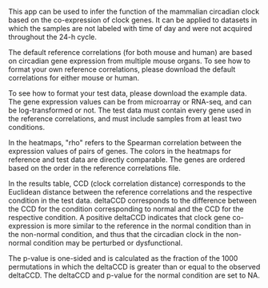 This app can be used to infer the function of the mammalian circadian clock based on the co-expression of clock genes. It can be applied to datasets in which the samples are not labeled with time of day and were not acquired throughout the 24-h cycle.

The default reference correlations (for both mouse and human) are based on circadian gene expression from multiple mouse organs. To see how to format your own reference correlations, please download the default correlations for either mouse or human.

To see how to format your test data, please download the example data. The gene expression values can be from microarray or RNA-seq, and can be log-transformed or not. The test data must contain every gene used in the reference correlations, and must include samples from at least two conditions.

In the heatmaps, "rho" refers to the Spearman correlation between the expression values of pairs of genes. The colors in the heatmaps for reference and test data are directly comparable. The genes are ordered based on the order in the reference correlations file.

In the results table, CCD (clock correlation distance) corresponds to the Euclidean distance between the reference correlations and the respective condition in the test data. deltaCCD corresponds to the difference between the CCD for the condition corresponding to normal and the CCD for the respective condition. A positive deltaCCD indicates that clock gene co-expression is more similar to the reference in the normal condition than in the non-normal condition, and thus that the circadian clock in the non-normal condition may be perturbed or dysfunctional.

The p-value is one-sided and is calculated as the fraction of the 1000 permutations in which the deltaCCD is greater than or equal to the observed deltaCCD. The deltaCCD and p-value for the normal condition are set to NA.
